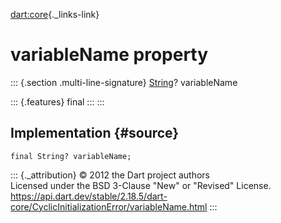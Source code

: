 [dart:core](../../dart-core/dart-core-library){._links-link}

variableName property
=====================

::: {.section .multi-line-signature}
[String](../string-class)? variableName

::: {.features}
final
:::
:::

Implementation {#source}
--------------

``` {.language-dart data-language="dart"}
final String? variableName;
```

::: {._attribution}
© 2012 the Dart project authors\
Licensed under the BSD 3-Clause \"New\" or \"Revised\" License.\
<https://api.dart.dev/stable/2.18.5/dart-core/CyclicInitializationError/variableName.html>
:::
